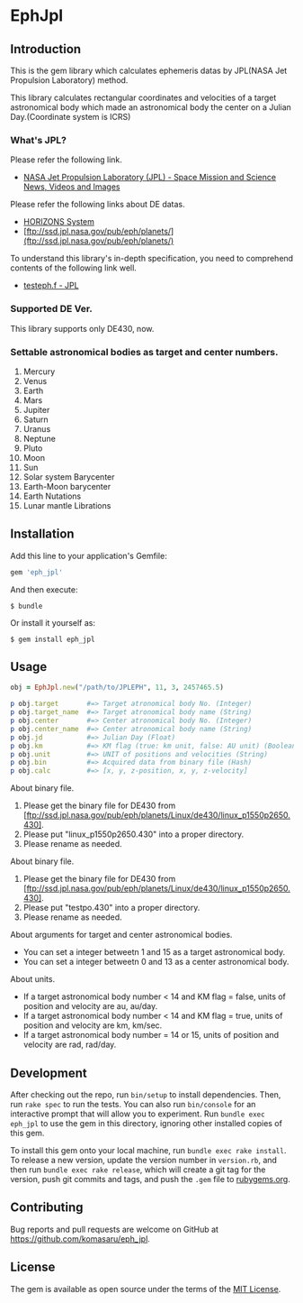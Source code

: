 # EphJpl

## Introduction

This is the gem library which calculates ephemeris datas by JPL(NASA Jet Propulsion Laboratory) method.

This library calculates rectangular coordinates and velocities of a target astronomical body which made an astronomical body the center on a Julian Day.(Coordinate system is ICRS)

### What's JPL?

Please refer the following link.

* [NASA Jet Propulsion Laboratory (JPL) - Space Mission and Science News, Videos and Images](http://www.jpl.nasa.gov/)

Please refer the following links about DE datas.

* [HORIZONS System](http://ssd.jpl.nasa.gov/?horizons)
* [ftp://ssd.jpl.nasa.gov/pub/eph/planets/](ftp://ssd.jpl.nasa.gov/pub/eph/planets/)

To understand this library's in-depth specification, you need to comprehend contents of the following link well.

* [testeph.f - JPL](ftp://ssd.jpl.nasa.gov/pub/eph/planets/fortran/testeph.f)

### Supported DE Ver.

This library supports only DE430, now.

### Settable astronomical bodies as target and center numbers.

1. Mercury
2. Venus
3. Earth
4. Mars
5. Jupiter
6. Saturn
7. Uranus
8. Neptune
9. Pluto
10. Moon
11. Sun
12. Solar system Barycenter
13. Earth-Moon barycenter
14. Earth Nutations
15. Lunar mantle Librations

## Installation

Add this line to your application's Gemfile:

```ruby
gem 'eph_jpl'
```

And then execute:

    $ bundle

Or install it yourself as:

    $ gem install eph_jpl

## Usage

``` ruby
obj = EphJpl.new("/path/to/JPLEPH", 11, 3, 2457465.5)

p obj.target       #=> Target atronomical body No. (Integer)
p obj.target_name  #=> Target atronomical body name (String)
p obj.center       #=> Center atronomical body No. (Integer)
p obj.center_name  #=> Center atronomical body name (String)
p obj.jd           #=> Julian Day (Float)
p obj.km           #=> KM flag (true: km unit, false: AU unit) (Boolean)
p obj.unit         #=> UNIT of positions and velocities (String)
p obj.bin          #=> Acquired data from binary file (Hash)
p obj.calc         #=> [x, y, z-position, x, y, z-velocity]
```
About binary file.

1. Please get the binary file for DE430 from [ftp://ssd.jpl.nasa.gov/pub/eph/planets/Linux/de430/linux_p1550p2650.430].
2. Please put "linux_p1550p2650.430" into a proper directory.
3. Please rename as needed.

About binary file.

1. Please get the binary file for DE430 from [ftp://ssd.jpl.nasa.gov/pub/eph/planets/Linux/de430/linux_p1550p2650.430].
2. Please put "testpo.430" into a proper directory.
3. Please rename as needed.

About arguments for target and center astronomical bodies.

* You can set a integer betweetn 1 and 15 as a target astronomical body.
* You can set a integer betweetn 0 and 13 as a center astronomical body.

About units.

* If a target astronomical body number < 14 and KM flag = false, units of position and velocity are au, au/day.
* If a target astronomical body number < 14 and KM flag = true, units of position and velocity are km, km/sec.
* If a target astronomical body number = 14 or 15, units of position and velocity are rad, rad/day.

## Development

After checking out the repo, run `bin/setup` to install dependencies. Then, run `rake spec` to run the tests. You can also run `bin/console` for an interactive prompt that will allow you to experiment. Run `bundle exec eph_jpl` to use the gem in this directory, ignoring other installed copies of this gem.

To install this gem onto your local machine, run `bundle exec rake install`. To release a new version, update the version number in `version.rb`, and then run `bundle exec rake release`, which will create a git tag for the version, push git commits and tags, and push the `.gem` file to [rubygems.org](https://rubygems.org).

## Contributing

Bug reports and pull requests are welcome on GitHub at https://github.com/komasaru/eph_jpl.


## License

The gem is available as open source under the terms of the [MIT License](http://opensource.org/licenses/MIT).

